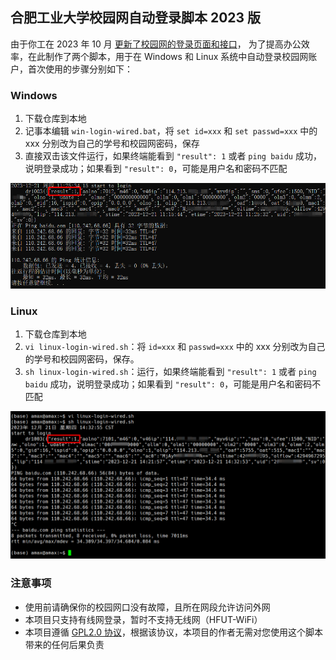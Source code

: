 ## 合肥工业大学校园网自动登录脚本 2023 版

由于你工在 2023 年 10 月 [更新了校园网的登录页面和接口](https://it.hfut.edu.cn/info/1026/2698.htm)，
为了提高办公效率，在此制作了两个脚本，用于在 Windows 和 Linux 系统中自动登录校园网账户，首次使用的步骤分别如下：

### Windows
1. 下载仓库到本地
2. 记事本编辑 `win-login-wired.bat`，将 `set id=xxx` 和 `set passwd=xxx` 中的 xxx 分别改为自己的学号和校园网密码，保存
3. 直接双击该文件运行，如果终端能看到 `"result": 1` 或者 `ping baidu` 成功，说明登录成功；如果看到 `"result": 0`，可能是用户名和密码不匹配

![](./img/win10.png)

### Linux

1. 下载仓库到本地
2. `vi linux-login-wired.sh`：将 `id=xxx` 和 `passwd=xxx` 中的 xxx 分别改为自己的学号和校园网密码，保存。
3. `sh linux-login-wired.sh`：运行，如果终端能看到 `"result": 1` 或者 `ping baidu` 成功，说明登录成功；如果看到 `"result": 0`，可能是用户名和密码不匹配

![](./img/linux.png)

### 注意事项

- 使用前请确保你的校园网口没有故障，且所在网段允许访问外网
- 本项目只支持有线网登录，暂时不支持无线网（HFUT-WiFi）
- 本项目遵循 [GPL2.0 协议](https://choosealicense.com/licenses/gpl-2.0/)，根据该协议，本项目的作者无需对您使用这个脚本带来的任何后果负责
